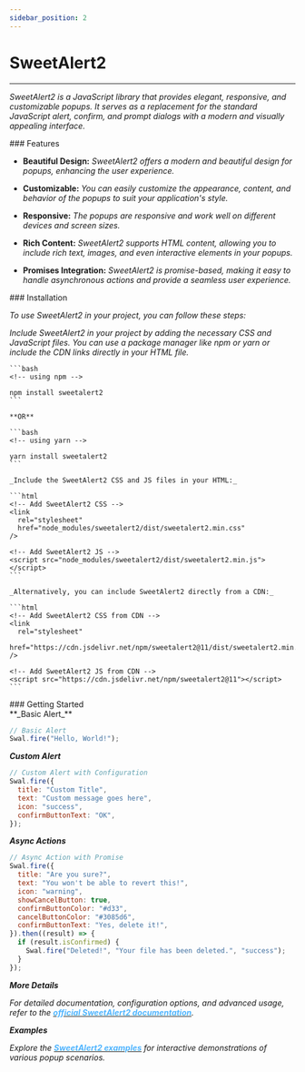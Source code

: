 ```yaml
---
sidebar_position: 2
---
```


# SweetAlert2

<hr/>

_SweetAlert2 is a JavaScript library that provides elegant, responsive, and customizable popups. It serves as a replacement for the standard JavaScript alert, confirm, and prompt dialogs with a modern and visually appealing interface._

<div className="mt-3 text-small">
### Features
</div>

- **Beautiful Design:** _SweetAlert2 offers a modern and beautiful design for popups, enhancing the user experience._

- **Customizable:** _You can easily customize the appearance, content, and behavior of the popups to suit your application's style._

- **Responsive:** _The popups are responsive and work well on different devices and screen sizes._

- **Rich Content:** _SweetAlert2 supports HTML content, allowing you to include rich text, images, and even interactive elements in your popups._

- **Promises Integration:** _SweetAlert2 is promise-based, making it easy to handle asynchronous actions and provide a seamless user experience._

<div className="mt-5 text-small">
### Installation
</div>

_To use SweetAlert2 in your project, you can follow these steps:_

_Include SweetAlert2 in your project by adding the necessary CSS and JavaScript files. You can use a package manager like npm or yarn or include the CDN links directly in your HTML file._

    ```bash
    <!-- using npm -->

    npm install sweetalert2
    ```

    **OR**

    ```bash
    <!-- using yarn -->

    yarn install sweetalert2
    ```

    _Include the SweetAlert2 CSS and JS files in your HTML:_

    ```html
    <!-- Add SweetAlert2 CSS -->
    <link
      rel="stylesheet"
      href="node_modules/sweetalert2/dist/sweetalert2.min.css"
    />

    <!-- Add SweetAlert2 JS -->
    <script src="node_modules/sweetalert2/dist/sweetalert2.min.js"></script>
    ```

    _Alternatively, you can include SweetAlert2 directly from a CDN:_

    ```html
    <!-- Add SweetAlert2 CSS from CDN -->
    <link
      rel="stylesheet"
      href="https://cdn.jsdelivr.net/npm/sweetalert2@11/dist/sweetalert2.min.css"
    />

    <!-- Add SweetAlert2 JS from CDN -->
    <script src="https://cdn.jsdelivr.net/npm/sweetalert2@11"></script>
    ```

<div className="mt-5 text-small">
### Getting Started
</div>

<div className="mt-4">
    **_Basic Alert_**
</div>

```js
// Basic Alert
Swal.fire("Hello, World!");
```

**_Custom Alert_**

```js
// Custom Alert with Configuration
Swal.fire({
  title: "Custom Title",
  text: "Custom message goes here",
  icon: "success",
  confirmButtonText: "OK",
});
```

**_Async Actions_**

```js
// Async Action with Promise
Swal.fire({
  title: "Are you sure?",
  text: "You won't be able to revert this!",
  icon: "warning",
  showCancelButton: true,
  confirmButtonColor: "#d33",
  cancelButtonColor: "#3085d6",
  confirmButtonText: "Yes, delete it!",
}).then((result) => {
  if (result.isConfirmed) {
    Swal.fire("Deleted!", "Your file has been deleted.", "success");
  }
});
```

**_More Details_**

_For detailed documentation, configuration options, and advanced usage, refer to the [<font color="#50b5ff">**official SweetAlert2 documentation**</font>](https://sweetalert2.github.io/#download)._

**_Examples_**

_Explore the [<font color="#50b5ff">**SweetAlert2 examples**</font>](https://sweetalert2.github.io/#examples) for interactive demonstrations of various popup scenarios._
